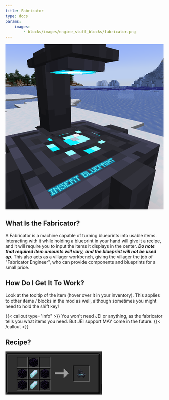 ```yaml
---
title: Fabricator
type: docs
params:
    images:
        - blocks/images/engine_stuff_blocks/fabricator.png
---
```


![Image of the Fabricator Block](./images/engine_stuff_blocks/fabricator.png)

## What Is the Fabricator?
A Fabricator is a machine capable of turning blueprints into usable items. Interacting with it while holding a blueprint in your hand will give it a recipe, and it will require you to input the items it displays in the center. ***Do note that required item amounts will vary, and the blueprint will not be used up.*** This also acts as a villager workbench, giving the villager the job of "Fabricator Engineer", who can provide components and blueprints for a small price.

## How Do I Get It To Work?
Look at the tooltip of the item (hover over it in your inventory). This applies to other items / blocks in the mod as well, although sometimes you might need to hold the shift key!

{{< callout type="info" >}}
  You won't need JEI or anything, as the fabricator tells you what items you need. But JEI support MAY come in the future.
{{< /callout >}}

## Recipe?
![Image of the recipe](./images/engine_stuff_blocks/fabricator_recipe.png)
